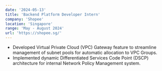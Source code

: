 ```yaml
---
date: '2024-05-13'
title: 'Backend Platform Developer Intern'
company: 'Shopee'
location: 'Singapore'
range: 'May - August 2024'
url: 'https://shopee.sg/'
---
```


- Developed Virtual Private Cloud (VPC) Gateway feature to streamline management of subnet pools for automatic allocation to VPC Groups.
- Implemented dynamic Differentiated Services Code Point (DSCP) architecture for internal Network Policy Management system.